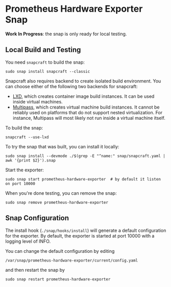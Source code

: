 # Prometheus Hardware Exporter Snap

**Work In Progress**: the snap is only ready for local testing.

## Local Build and Testing

You need `snapcraft` to build the snap:

```shell
sudo snap install snapcraft --classic
```

Snapcraft also requires backend to create isolated build environment. You can
choose either of the following two backends for snapcraft:

- [LXD](https://linuxcontainers.org/lxd/introduction/), which creates container
  image build instances. It can be used inside virtual machines.
- [Multipass](https://multipass.run/), which creates virtual machine build
  instances. It cannot be reliably used on platforms that do not support nested
  virtualization. For instance, Multipass will most likely not run inside a
  virtual machine itself.

To build the snap:

```shell
snapcraft --use-lxd
```

To try the snap that was built, you can install it locally:

```shell
sudo snap install --devmode ./$(grep -E "^name:" snap/snapcraft.yaml | awk '{print $2}').snap
```

Start the exporter:

```shell
sudo snap start prometheus-hardware-exporter  # by default it listen on port 10000
```

When you're done testing, you can remove the snap:

```shell
sudo snap remove prometheus-hardware-exporter
```

## Snap Configuration

The install hook (`./snap/hooks/install`) will generate a default configuration
for the exporter. By default, the exporter is started at port 10000 with a
logging level of INFO.

You can change the default configuration by editing

```shell
/var/snap/prometheus-hardware-exporter/current/config.yaml
```

and then restart the snap by

```shell
sudo snap restart prometheus-hardware-exporter
```
